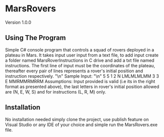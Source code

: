 # MarsRovers
Version 1.0.0

## Using The Program
Simple C# console program that controls a squad of rovers deployed in a plateau in Mars. It takes input user input from a text file, to add input create a folder named MarsRoverInstructions
in C drive and add a txt file named instructions. The first line of input must be the coordinates of the plateau, thereafter every pair of lines represents a rover's initial position
and instruction respectively. "\n"
    Sample Input: "\n"
    5 5
    1 2 N
    LMLMLMLMM
    3 3 E
    MMRMMRMRRM
 Assumptions: Input provided is valid (i.e its in the right format as presented above), the last letters in rover's initial position allowed are (N, E, W, S) and for instructions
 (L, R, M) only.
 
 ## Installation
 No installation needed simply clone the project, use publish feature on Visual Studio or any IDE of your choice and simple run the MarsRovers.exe file.
 


